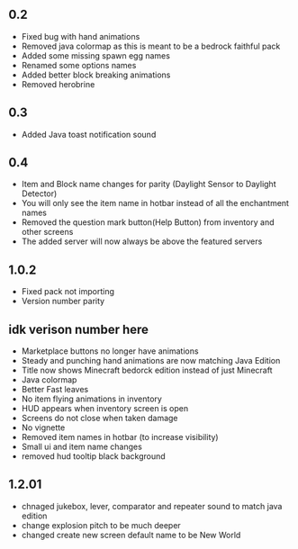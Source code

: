 ## 0.2

- Fixed bug with hand animations
- Removed java colormap as this is meant to be a bedrock faithful pack
- Added some missing spawn egg names
- Renamed some options names
- Added better block breaking animations
- Removed herobrine

## 0.3

- Added Java toast notification sound

## 0.4

- Item and Block name changes for parity (Daylight Sensor to Daylight Detector)
- You will only see the item name in hotbar instead of all the enchantment names
- Removed the question mark button(Help Button) from inventory and other screens
- The added server will now always be above the featured servers

## 1.0.2

- Fixed pack not importing
- Version number parity

## idk verison number here

- Marketplace buttons no longer have animations
- Steady and punching hand animations are now matching Java Edition
- Title now shows Minecraft bedorck edition instead of just Minecraft
- Java colormap
- Better Fast leaves
- No item flying animations in inventory
- HUD appears when inventory screen is open
- Screens do not close when taken damage
- No vignette
- Removed item names in hotbar (to increase visibility)
- Small ui and item name changes
- removed hud tooltip black background

## 1.2.01

- chnaged jukebox, lever, comparator and repeater sound to match java edition
- change explosion pitch to be much deeper
- changed create new screen default name to be New World

